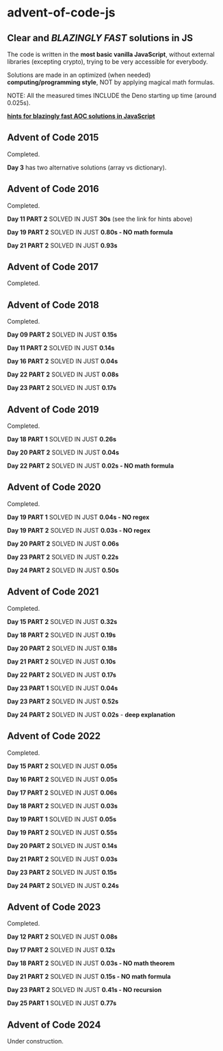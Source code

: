 
# advent-of-code-js

## Clear and *BLAZINGLY FAST* solutions in JS

The code is written in the **most basic vanilla JavaScript**, without external libraries (excepting crypto), trying to be very accessible for everybody.

Solutions are made in an  optimized (when needed) **computing/programming style**, NOT by applying magical math formulas.

NOTE: All the measured times INCLUDE the Deno starting up time (around 0.025s). 

[**hints for blazingly fast AOC solutions in JavaScript**](https://medium.com/javascript-in-plain-english/what-you-need-to-know-for-solving-the-advent-of-code-puzzles-blazingly-fast-with-javascript-7365be28abea)

## Advent of Code 2015 

Completed.

**Day 3** has two alternative solutions (array vs dictionary).

## Advent of Code 2016 

Completed.

**Day 11 PART 2** SOLVED IN JUST **30s** (see the link for hints above)

**Day 19 PART 2** SOLVED IN JUST **0.80s - NO math formula**

**Day 21 PART 2** SOLVED IN JUST **0.93s** 

## Advent of Code 2017

Completed.

## Advent of Code 2018 

Completed.

**Day 09 PART 2** SOLVED IN JUST **0.15s** 

**Day 11 PART 2** SOLVED IN JUST **0.14s** 

**Day 16 PART 2** SOLVED IN JUST **0.04s** 

**Day 22 PART 2** SOLVED IN JUST **0.08s** 

**Day 23 PART 2** SOLVED IN JUST **0.17s** 

## Advent of Code 2019

Completed.

**Day 18 PART 1** SOLVED IN JUST **0.26s** 

**Day 20 PART 2** SOLVED IN JUST **0.04s** 

**Day 22 PART 2** SOLVED IN JUST **0.02s - NO math formula**

## Advent of Code 2020

Completed.

**Day 19 PART 1** SOLVED IN JUST **0.04s - NO regex** 

**Day 19 PART 2** SOLVED IN JUST **0.03s - NO regex** 

**Day 20 PART 2** SOLVED IN JUST **0.06s** 

**Day 23 PART 2** SOLVED IN JUST **0.22s** 

**Day 24 PART 2** SOLVED IN JUST **0.50s** 


## Advent of Code 2021

Completed.

**Day 15 PART 2** SOLVED IN JUST **0.32s** 

**Day 18 PART 2** SOLVED IN JUST **0.19s** 

**Day 20 PART 2** SOLVED IN JUST **0.18s** 

**Day 21 PART 2** SOLVED IN JUST **0.10s** 

**Day 22 PART 2** SOLVED IN JUST **0.17s** 

**Day 23 PART 1** SOLVED IN JUST **0.04s** 

**Day 23 PART 2** SOLVED IN JUST **0.52s** 

**Day 24 PART 2** SOLVED IN JUST **0.02s** - **deep explanation**


## Advent of Code 2022

Completed.

**Day 15 PART 2** SOLVED IN JUST **0.05s** 

**Day 16 PART 2** SOLVED IN JUST **0.05s** 

**Day 17 PART 2** SOLVED IN JUST **0.06s** 

**Day 18 PART 2** SOLVED IN JUST **0.03s** 

**Day 19 PART 1** SOLVED IN JUST **0.05s** 

**Day 19 PART 2** SOLVED IN JUST **0.55s** 

**Day 20 PART 2** SOLVED IN JUST **0.14s** 

**Day 21 PART 2** SOLVED IN JUST **0.03s** 

**Day 23 PART 2** SOLVED IN JUST **0.15s** 

**Day 24 PART 2** SOLVED IN JUST **0.24s** 


## Advent of Code 2023

Completed.

**Day 12 PART 2** SOLVED IN JUST **0.08s**

**Day 17 PART 2** SOLVED IN JUST **0.12s** 
 
**Day 18 PART 2** SOLVED IN JUST **0.03s - NO math theorem** 

**Day 21 PART 2** SOLVED IN JUST **0.15s - NO math formula**

**Day 23 PART 2** SOLVED IN JUST **0.41s - NO recursion**

**Day 25 PART 1** SOLVED IN JUST **0.77s**


## Advent of Code 2024

Under construction.
